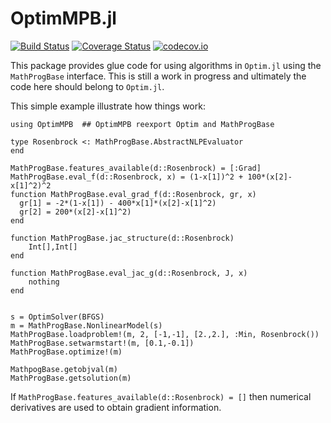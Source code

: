 # OptimMPB.jl

[![Build Status](https://travis-ci.org/gragusa/OptimMPB.jl.svg?branch=master)](https://travis-ci.org/gragusa/OptimMPB.jl) [![Coverage Status](https://coveralls.io/repos/gragusa/OptimMPB.jl/badge.svg?branch=master&service=github)](https://coveralls.io/github/gragusa/OptimMPB.jl?branch=master) [![codecov.io](http://codecov.io/github/gragusa/OptimMPB.jl/coverage.svg?branch=master)](http://codecov.io/github/gragusa/OptimMPB.jl?branch=master)

This package provides glue code for using algorithms in `Optim.jl` using the `MathProgBase` interface. This is still a work in progress and ultimately the code here should belong to `Optim.jl`.

This simple example illustrate how things work:

```
using OptimMPB  ## OptimMPB reexport Optim and MathProgBase

type Rosenbrock <: MathProgBase.AbstractNLPEvaluator
end

MathProgBase.features_available(d::Rosenbrock) = [:Grad]
MathProgBase.eval_f(d::Rosenbrock, x) = (1-x[1])^2 + 100*(x[2]-x[1]^2)^2
function MathProgBase.eval_grad_f(d::Rosenbrock, gr, x)  
  gr[1] = -2*(1-x[1]) - 400*x[1]*(x[2]-x[1]^2)
  gr[2] = 200*(x[2]-x[1]^2)
end

function MathProgBase.jac_structure(d::Rosenbrock)
    Int[],Int[]
end

function MathProgBase.eval_jac_g(d::Rosenbrock, J, x)
    nothing
end


s = OptimSolver(BFGS)
m = MathProgBase.NonlinearModel(s)
MathProgBase.loadproblem!(m, 2, [-1,-1], [2.,2.], :Min, Rosenbrock())
MathProgBase.setwarmstart!(m, [0.1,-0.1])
MathProgBase.optimize!(m)

MathpogBase.getobjval(m)
MathProgBase.getsolution(m)

```

If `MathProgBase.features_available(d::Rosenbrock) = []` then numerical derivatives are used to obtain gradient information.
